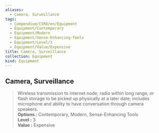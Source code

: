 ```yaml
---
aliases:
  - Camera, Surveillance
tags:
  - Compendium/CSRD/en/Equipment
  - Equipment/Contemporary
  - Equipment/Modern
  - Equipment/Sense-Enhancing-Tools
  - Equipment/Level/3
  - Equipment/Value/Expensive
title: Camera, Surveillance
collection: Equipment
kind: Equipment
---
```

## Camera, Surveillance  
  
>Wireless transmission to internet node, radio within long range, or flash storage to be picked up physically at a later date; includes microphone and ability to have conversation through camera speakers.  
> **Options :** Contemporary, Modern, Sense-Enhancing Tools  
> **Level :** 3  
> **Value :** Expensive